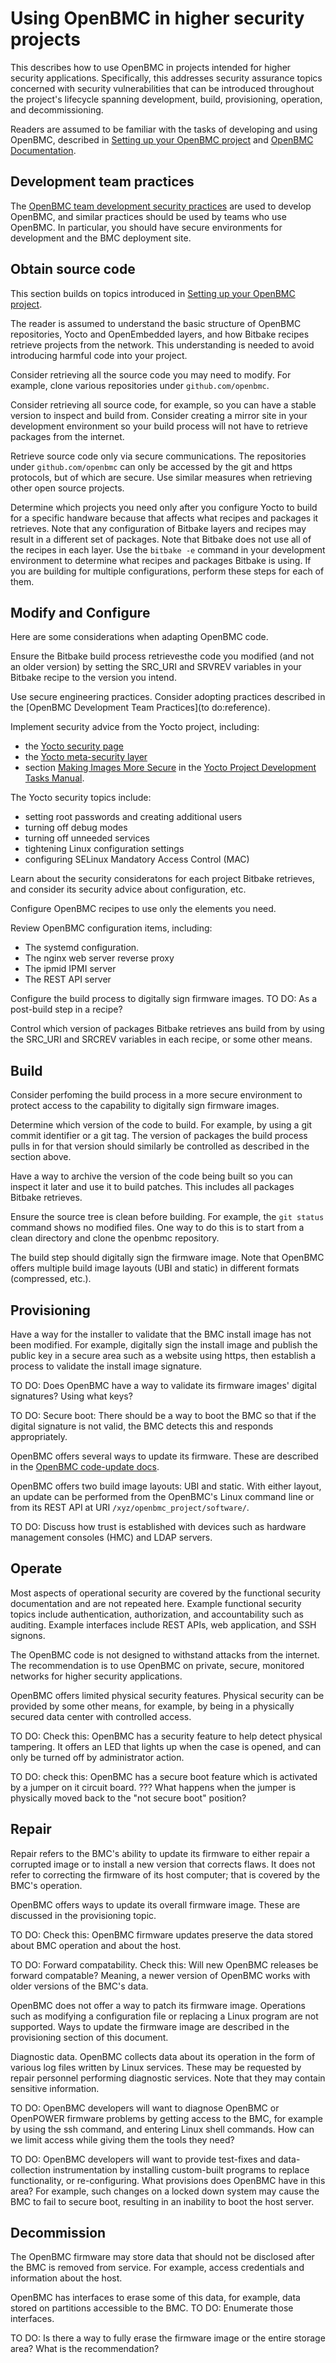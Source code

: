 # Using OpenBMC in higher security projects

This describes how to use OpenBMC in projects intended for higher
security applications.  Specifically, this addresses security
assurance topics concerned with security vulnerabilities that can be
introduced throughout the project's lifecycle spanning development,
build, provisioning, operation, and decommissioning.

Readers are assumed to be familiar with the tasks of developing and
using OpenBMC, described in [Setting up your OpenBMC
project](https://github.com/openbmc/openbmc/blob/master/README.md) and
[OpenBMC Documentation](https://github.com/openbmc/docs).


## Development team practices

The [OpenBMC team development security practices](obmc-development-practices.md)
are used to develop OpenBMC, and similar practices should be used by
teams who use OpenBMC.  In particular, you should have secure
environments for development and the BMC deployment site.


## Obtain source code

This section builds on topics introduced in [Setting up your OpenBMC
project](https://github.com/openbmc/openbmc/blob/master/README.md).

The reader is assumed to understand the basic structure of OpenBMC
repositories, Yocto and OpenEmbedded layers, and how Bitbake recipes
retrieve projects from the network.  This understanding is needed to
avoid introducing harmful code into your project.

Consider retrieving all the source code you may need to modify.  For
example, clone various repositories under `github.com/openbmc`.

Consider retrieving all source code, for example, so you can have a
stable version to inspect and build from.  Consider creating a mirror
site in your development environment so your build process will not
have to retrieve packages from the internet.

Retrieve source code only via secure communications.  The repositories
under `github.com/openbmc` can only be accessed by the git and https
protocols, but of which are secure.  Use similar measures when
retrieving other open source projects.

Determine which projects you need only after you configure Yocto to
build for a specific handware because that affects what recipes and
packages it retrieves.  Note that any configuration of Bitbake layers
and recipes may result in a different set of packages.  Note that
Bitbake does not use all of the recipes in each layer.  Use the
`bitbake -e` command in your development environment to determine what
recipes and packages Bitbake is using.  If you are building for
multiple configurations, perform these steps for each of them.


## Modify and Configure

Here are some considerations when adapting OpenBMC code.

Ensure the Bitbake build process retrievesthe code you modified (and
not an older version) by setting the SRC_URI and SRVREV variables in
your Bitbake recipe to the version you intend.

Use secure engineering practices.  Consider adopting practices
described in the [OpenBMC Development Team Practices](to do:reference).

Implement security advice from the Yocto project, including:
 - the [Yocto security page](https://wiki.yoctoproject.org/wiki/Security)
 - the [Yocto meta-security layer](https://git.yoctoproject.org/cgit/cgit.cgi/meta-security/about/)
 - section [Making Images More Secure](https://www.yoctoproject.org/docs/current/dev-manual/dev-manual.html#making-images-more-secure)
   in the [Yocto Project Development Tasks Manual](https://www.yoctoproject.org/docs/current/dev-manual/dev-manual.html).

The Yocto security topics include:
 - setting root passwords and creating additional users
 - turning off debug modes
 - turning off unneeded services
 - tightening Linux configuration settings
 - configuring SELinux Mandatory Access Control (MAC)

Learn about the security consideratons for each project Bitbake
retrieves, and consider its security advice about configuration, etc.

Configure OpenBMC recipes to use only the elements you need.

Review OpenBMC configuration items, including:
 - The systemd configuration.
 - The nginx web server reverse proxy
 - The ipmid IPMI server
 - The REST API server

Configure the build process to digitally sign firmware images.
TO DO: As a post-build step in a recipe?

Control which version of packages Bitbake retrieves ans build from by
using the SRC_URI and SRCREV variables in each recipe, or some other
means.


## Build

Consider perfoming the build process in a more secure environment
to protect access to the capability to digitally sign firmware images.

Determine which version of the code to build.  For example, by using a
git commit identifier or a git tag.  The version of packages the build
process pulls in for that version should similarly be controlled as
described in the section above.

Have a way to archive the version of the code being built so you can
inspect it later and use it to build patches.  This includes all
packages Bitbake retrieves.

Ensure the source tree is clean before building.  For example, the
`git status` command shows no modified files.  One way to do this is
to start from a clean directory and clone the openbmc repository.

The build step should digitally sign the firmware image.  Note that
OpenBMC offers multiple build image layouts (UBI and static) in
different formats (compressed, etc.).


## Provisioning

Have a way for the installer to validate that the BMC install image
has not been modified.  For example, digitally sign the install image
and publish the public key in a secure area such as a website using
https, then establish a process to validate the install image
signature.

TO DO: Does OpenBMC have a way to validate its firmware images'
digital signatures?  Using what keys?

TO DO: Secure boot: There should be a way to boot the BMC so that if
the digital signature is not valid, the BMC detects this and responds
appropriately.

OpenBMC offers several ways to update its firmware.  These are
described in the [OpenBMC code-update docs](https://github.com/openbmc/docs/tree/master/code-update).

OpenBMC offers two build image layouts: UBI and static.  With either
layout, an update can be performed from the OpenBMC's Linux command
line or from its REST API at URI `/xyz/openbmc_project/software/`.

TO DO: Discuss how trust is established with devices such as
hardware management consoles (HMC) and LDAP servers.


## Operate

Most aspects of operational security are covered by the functional
security documentation and are not repeated here.  Example functional
security topics include authentication, authorization, and
accountability such as auditing.  Example interfaces include REST
APIs, web application, and SSH signons.

The OpenBMC code is not designed to withstand attacks from the
internet.  The recommendation is to use OpenBMC on private, secure,
monitored networks for higher security applications.

OpenBMC offers limited physical security features.  Physical security
can be provided by some other means, for example, by being in a
physically secured data center with controlled access.

TO DO: Check this: OpenBMC has a security feature to help detect
physical tampering.  It offers an LED that lights up when the case is
opened, and can only be turned off by administrator action.

TO DO: check this: OpenBMC has a secure boot feature which is
activated by a jumper on it circuit board.  ??? What happens when the
jumper is physically moved back to the "not secure boot" position?


## Repair

Repair refers to the BMC's ability to update its firmware to either
repair a corrupted image or to install a new version that corrects
flaws.  It does not refer to correcting the firmware of its host
computer; that is covered by the BMC's operation.

OpenBMC offers ways to update its overall firmware image.  These are
discussed in the provisioning topic.

TO DO: Check this: OpenBMC firmware updates preserve the data stored
about BMC operation and about the host.

TO DO: Forward compatability.  Check this: Will new OpenBMC releases
be forward compatable?  Meaning, a newer version of OpenBMC works with
older versions of the BMC's data.

OpenBMC does not offer a way to patch its firmware image.  Operations
such as modifying a configuration file or replacing a Linux program
are not supported.  Ways to update the firmware image are described in
the provisioning section of this document.

Diagnostic data.  OpenBMC collects data about its operation in the
form of various log files written by Linux services.  These may be
requested by repair personnel performing diagnostic services.  Note
that they may contain sensitive information.

TO DO: OpenBMC developers will want to diagnose OpenBMC or OpenPOWER
firmware problems by getting access to the BMC, for example by using
the ssh command, and entering Linux shell commands.  How can we limit
access while giving them the tools they need?

TO DO: OpenBMC developers will want to provide test-fixes and
data-collection instrumentation by installing custom-built programs to
replace functionality, or re-configuring.  What provisions does
OpenBMC have in this area?  For example, such changes on a locked down
system may cause the BMC to fail to secure boot, resulting in an
inability to boot the host server.


## Decommission

The OpenBMC firmware may store data that should not be disclosed after
the BMC is removed from service.  For example, access credentials and
information about the host.

OpenBMC has interfaces to erase some of this data, for example, data
stored on partitions accessible to the BMC.
TO DO: Enumerate those interfaces.

TO DO: Is there a way to fully erase the firmware image or the entire
storage area?  What is the recommendation?
